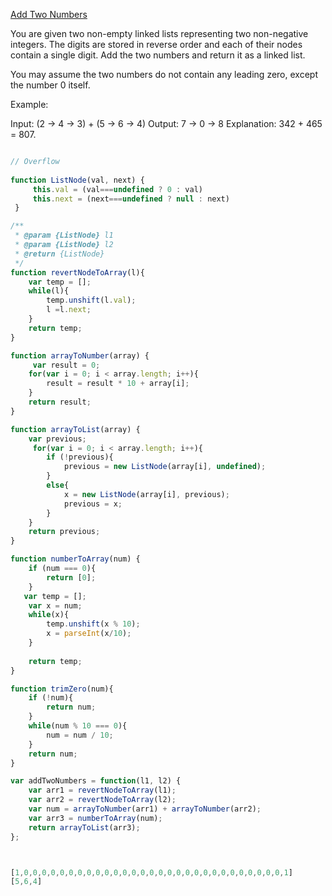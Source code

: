 [Add Two Numbers](https://leetcode.com/problems/add-two-numbers/)  

You are given two non-empty linked lists representing two non-negative integers. The digits are stored in reverse order and each of their nodes contain a single digit. Add the two numbers and return it as a linked list.

You may assume the two numbers do not contain any leading zero, except the number 0 itself.

Example:

Input: (2 -> 4 -> 3) + (5 -> 6 -> 4)
Output: 7 -> 0 -> 8
Explanation: 342 + 465 = 807.


```javascript

// Overflow
 
function ListNode(val, next) {
     this.val = (val===undefined ? 0 : val)
     this.next = (next===undefined ? null : next)
 }

/**
 * @param {ListNode} l1
 * @param {ListNode} l2
 * @return {ListNode}
 */
function revertNodeToArray(l){
    var temp = [];
    while(l){
        temp.unshift(l.val);
        l =l.next;
    }
    return temp;
}

function arrayToNumber(array) {
     var result = 0;
    for(var i = 0; i < array.length; i++){
        result = result * 10 + array[i];
    }
    return result;
}

function arrayToList(array) {
    var previous;
     for(var i = 0; i < array.length; i++){
        if (!previous){
            previous = new ListNode(array[i], undefined);
        }
        else{
            x = new ListNode(array[i], previous);
            previous = x;
        }
    }
    return previous;
}

function numberToArray(num) {
    if (num === 0){
        return [0];
    }
   var temp = [];
    var x = num;
    while(x){
        temp.unshift(x % 10);
        x = parseInt(x/10);
    }
    
    return temp;
}

function trimZero(num){
    if (!num){
        return num;
    }
    while(num % 10 === 0){
        num = num / 10;
    }
    return num;
}

var addTwoNumbers = function(l1, l2) {
    var arr1 = revertNodeToArray(l1);
    var arr2 = revertNodeToArray(l2);
    var num = arrayToNumber(arr1) + arrayToNumber(arr2);
    var arr3 = numberToArray(num);
    return arrayToList(arr3);
};



[1,0,0,0,0,0,0,0,0,0,0,0,0,0,0,0,0,0,0,0,0,0,0,0,0,0,0,0,0,0,1]
[5,6,4]

```
